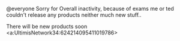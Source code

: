 @everyone Sorry for Overall inactivity, because of exams me or ted couldn't release any products neither much new stuff..

There will be new products soon <a:UltimisNetwork34:624214095411019786>